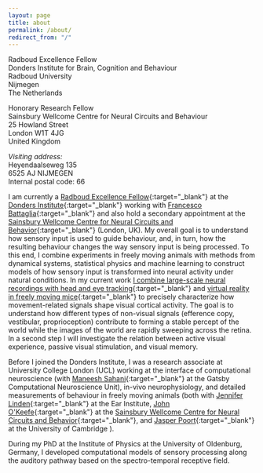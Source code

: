 ```yaml
---
layout: page
title: about
permalink: /about/
redirect_from: "/"
---
```


Radboud Excellence Fellow  
Donders Institute for Brain, Cognition and Behaviour  
Radboud University  
Nijmegen  
The Netherlands  


Honorary Research Fellow  
Sainsbury Wellcome Centre for Neural Circuits and Behaviour  
25 Howland Street  
London  W1T 4JG  
United Kingdom


*Visiting address:*  
Heyendaalseweg 135  
6525 AJ NIJMEGEN  
Internal postal code: 66  

I am currently a [Radboud Excellence Fellow](http://www.ru.nl/excellence){:target="_blank"} at the [Donders Institute](https://www.ru.nl/donders/){:target="_blank"} working with [Francesco Battaglia](https://www.ru.nl/english/people/battaglia-f/){:target="_blank"} and also hold a secondary appointment at the [Sainsbury Wellcome Centre for Neural Circuits and Behavior](https://www.sainsburywellcome.org/web/){:target="_blank"} (London, UK). My overall goal is to understand how sensory input is used to guide behaviour, and, in turn, how the resulting behaviour changes the way sensory input is being processed. To this end, I combine experiments in freely moving animals with methods from dynamical systems, statistical physics and machine learning to construct models of how sensory input is transformed into neural activity under natural conditions. In my current work [I combine large-scale neural recordings with head and eye tracking](https://www.cell.com/neuron/fulltext/S0896-6273(18)30822-5){:target="_blank"} and [virtual reality in freely moving mice](https://www.biorxiv.org/content/10.1101/161232v1){:target="_blank"} to precisely characterize how movement-related signals shape visual cortical activity. The goal is to understand how different types of non-visual signals (efference copy, vestibular, proprioception) contribute to forming a stable percept of the world while the images of the world are rapidly sweeping across the retina. In a second step I will investigate the relation between active visual experience, passive visual stimulation, and visual memory.

Before I joined the Donders Institute, I was a research associate at University College London (UCL) working at the interface of computational neuroscience (with [Maneesh Sahani](http://www.gatsby.ucl.ac.uk/%7Emaneesh){:target="_blank"} at the Gatsby Computational Neuroscience Unit), in-vivo neurophysiology, and detailed measurements of behaviour in freely moving animals (both with [Jennifer Linden](https://www.ucl.ac.uk/ear/research/profiles/linden){:target="_blank"} at the Ear Institute, [John O'Keefe](https://www.sainsburywellcome.org/web/groups/okeefe-lab){:target="_blank"} at the [Sainsbury Wellcome Centre for Neural Circuits and Behavior](https://www.sainsburywellcome.org/web/){:target="_blank"}, and [Jasper Poort](https://www.psychol.cam.ac.uk/research/groups/svl){:target="_blank"} at the University of Cambridge ).

During my PhD at the Institute of Physics at the University of Oldenburg, Germany, I developed computational models of sensory processing along the auditory pathway based on the spectro-temporal receptive field.
